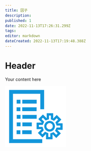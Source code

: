 ```yaml
---
title: 因子
description: 
published: 1
date: 2022-11-13T17:26:31.299Z
tags: 
editor: markdown
dateCreated: 2022-11-13T17:19:48.388Z
---
```


# Header
Your content here


![基线管理_(1).png](/量化/基线管理_(1).png)
